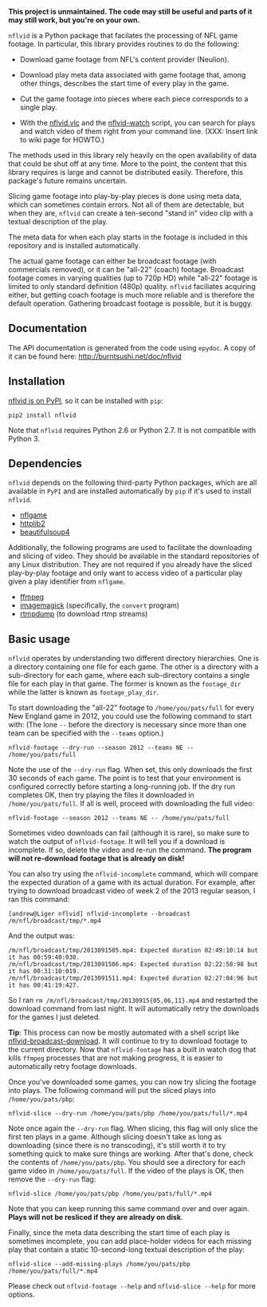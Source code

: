 **This project is unmaintained. The code may still be useful and parts of it
may still work, but you're on your own.**

`nflvid` is a Python package that facilates the processing of NFL game footage. 
In particular, this library provides routines to do the following:

  - Download game footage from NFL's content provider (Neulion).

  - Download play meta data associated with game footage that, among other 
    things, describes the start time of every play in the game.

  - Cut the game footage into pieces where each piece corresponds to a single 
    play.

  - With the [nflvid.vlc](http://pdoc.burntsushi.net/nflvid/vlc.m.html) and
    the [nflvid-watch](https://github.com/BurntSushi/nflvid/blob/master/scripts/nflvid-watch) script, you can search for plays and watch video of them right from your
    command line. (XXX: Insert link to wiki page for HOWTO.)

The methods used in this library rely heavily on the open availability of data 
that could be shut off at any time. More to the point, the content that this 
library requires is large and cannot be distributed easily. Therefore, this 
package's future remains uncertain.

Slicing game footage into play-by-play pieces is done using meta data, which 
can sometimes contain errors. Not all of them are detectable, but when they 
are, `nflvid` can create a ten-second "stand in" video clip with a textual 
description of the play.

The meta data for when each play starts in the footage is included in this 
repository and is installed automatically.

The actual game footage can either be broadcast footage (with commercials 
removed), or it can be "all-22" (coach) footage. Broadcast footage comes in 
varying qualities (up to 720p HD) while "all-22" footage is limited to only 
standard definition (480p) quality. `nflvid` faciliates acquiring either, but 
getting coach footage is much more reliable and is therefore the default 
operation. Gathering broadcast footage is possible, but it is buggy.


## Documentation

The API documentation is generated from the code using `epydoc`. A copy of
it can be found here: http://burntsushi.net/doc/nflvid


## Installation

[nflvid is on PyPI](https://pypi.python.org/pypi/nflvid), so it can be 
installed with `pip`:

    pip2 install nflvid

Note that `nflvid` requires Python 2.6 or Python 2.7. It is not compatible with
Python 3.


## Dependencies

`nflvid` depends on the following third-party Python packages, which are all 
available in `PyPI` and are installed automatically by `pip` if it's used to 
install `nflvid`.

* [nflgame](https://pypi.python.org/pypi/nflgame)
* [httplib2](https://pypi.python.org/pypi/httplib2)
* [beautifulsoup4](https://pypi.python.org/pypi/beautifulsoup4)

Additionally, the following programs are used to facilitate the downloading and 
slicing of video. They should be available in the standard repositories of any 
Linux distribution. They are not required if you already have the sliced 
play-by-play footage and only want to access video of a particular play given a 
play identifier from `nflgame`.

* [ffmpeg](http://www.ffmpeg.org)
* [imagemagick](http://www.imagemagick.org/) (specifically, the `convert` 
  program)
* [rtmpdump](http://www.imagemagick.org/) (to download rtmp streams)


## Basic usage

`nflvid` operates by understanding two different directory hierarchies. One is 
a directory containing one file for each game. The other is a directory with a 
sub-directory for each game, where each sub-directory contains a single file 
for each play in that game. The former is known as the `footage_dir` while the 
latter is known as `footage_play_dir`.

To start downloading the "all-22" footage to `/home/you/pats/full` for 
every New England game in 2012, you could use the following command to start 
with: (The lone `--` before the directory is necessary since more than one team 
can be specified with the `--teams` option.)

    nflvid-footage --dry-run --season 2012 --teams NE -- /home/you/pats/full

Note the use of the `--dry-run` flag. When set, this only downloads the first 
30 seconds of each game. The point is to test that your environment is 
configured correctly before starting a long-running job. If the dry run 
completes OK, then try playing the files it downloaded in 
`/home/you/pats/full`. If all is well, proceed with downloading the full 
video:

    nflvid-footage --season 2012 --teams NE -- /home/you/pats/full

Sometimes video downloads can fail (although it is rare), so make sure to watch 
the output of `nflvid-footage`. It will tell you if a download is incomplete. 
If so, delete the video and re-run the command. **The program will not 
re-download footage that is already on disk!**

You can also try using the `nflvid-incomplete` command, which will compare the 
expected duration of a game with its actual duration. For example, after trying
to download broadcast video of week 2 of the 2013 regular season, I ran this 
command:

    [andrew@Liger nflvid] nflvid-incomplete --broadcast /m/nfl/broadcast/tmp/*.mp4

And the output was:

    /m/nfl/broadcast/tmp/2013091505.mp4: Expected duration 02:49:10:14 but it has 00:59:40:030.
    /m/nfl/broadcast/tmp/2013091506.mp4: Expected duration 02:22:58:98 but it has 00:31:10:019.
    /m/nfl/broadcast/tmp/2013091511.mp4: Expected duration 02:27:04:96 but it has 00:41:19:427.

So I ran `rm /m/nfl/broadcast/tmp/20130915{05,06,11}.mp4` and restarted the 
download command from last night. It will automatically retry the downloads for 
the games I just deleted.

**Tip**: This process can now be mostly automated with a shell script like 
[nflvid-broadcast-download](https://gist.github.com/anonymous/bd039a7c040c1544b87c). 
It will continue to try to download footage to the current directory. Now that 
`nflvid-footage` has a built in watch dog that kills `ffmpeg` processes that 
are not making progress, it is easier to automatically retry footage downloads.

Once you've downloaded some games, you can now try slicing the footage into 
plays. The following command will put the sliced plays into 
`/home/you/pats/pbp`:

    nflvid-slice --dry-run /home/you/pats/pbp /home/you/pats/full/*.mp4

Note once again the `--dry-run` flag. When slicing, this flag will only slice 
the first ten plays in a game. Although slicing doesn't take as long as 
downloading (since there is no transcoding), it's still worth it to try 
something quick to make sure things are working. After that's done, check the 
contents of `/home/you/pats/pbp`. You should see a directory for each game 
video in `/home/you/pats/full`. If the video of the plays is OK, then 
remove the `--dry-run` flag:

    nflvid-slice /home/you/pats/pbp /home/you/pats/full/*.mp4

Note that you can keep running this same command over and over again. **Plays 
will not be resliced if they are already on disk**.

Finally, since the meta data describing the start time of each play is 
sometimes incomplete, you can add place-holder videos for each missing play 
that contain a static 10-second-long textual description of the play:

    nflvid-slice --add-missing-plays /home/you/pats/pbp /home/you/pats/full/*.mp4

Please check out `nflvid-footage --help` and `nflvid-slice --help` for more 
options.

